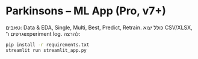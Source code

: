 # Parkinsons – ML App (Pro, v7+)

טאבים: Data & EDA, Single, Multi, Best, Predict, Retrain. כולל יצוא CSV/XLSX, גרפים ו־experiment log.
להרצה:
```bash
pip install -r requirements.txt
streamlit run streamlit_app.py
```
